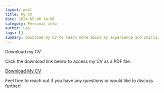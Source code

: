```yaml
---
layout: post
title: My CV
date: 2024-05-06 14:06
category: Personal info
author: Leo
tags: []
summary: Download my CV to learn more about my experience and skills.
---
```


Download my CV

Click the download link below to access my CV as a PDF file:

[Download My CV](C:\Users\Leo\Leoxd19.github.io\assets\docs\LeoGardbergCVe.pdf)

Feel free to reach out if you have any questions or would like to discuss further!

